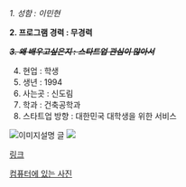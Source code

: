 *1. 성함 : 이민현*

**2. 프로그램 경력 : 무경력**

~~***3. 왜 배우고싶은지 : 스타트업 관심이 많아서***~~

4. 현업 : 학생
5. 생년 : 1994
6. 사는곳 : 신도림
7. 학과 : 건축공학과
8. 스타트업 방향 : 대한민국 대학생을 위한 서비스        

![이미지설명 글](https://i.imgur.com/81qyN1y.jpg)
![](https://i.imgur.com/81qyN1y.jpg)

[링크](http://www.facebook.com)

[컴퓨터에 있는 사진](/Users/FiJay/Desktop/11613913070000.png)
